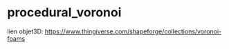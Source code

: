 # procedural_voronoi

lien objet3D: https://www.thingiverse.com/shapeforge/collections/voronoi-foams
